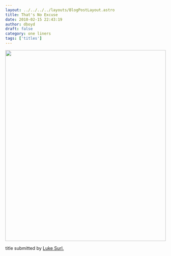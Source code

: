 ```yaml
---
layout: ../../../../layouts/BlogPostLayout.astro
title: That's No Excuse
date: 2010-02-15 22:43:19
author: dboyd
draft: false
category: one liners
tags: ['titles']
---
```

<img
    srcset="https://img.danaboyd.com/images/2010/02/snailTentacles_480.avif 480w"
    sizes="(max-width: 480px) 100vw"
    src="https://img.danaboyd.com/images/2010/02/snailTentacles.jpg"
    alt=""
    style="width: clamp(0px, 100%, 600px); height: auto;"
/>

title submitted by <a href="http://www.lukesurl.com/">Luke Surl.</a>